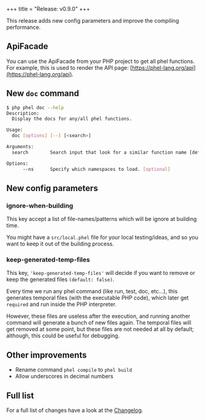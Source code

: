 +++
title = "Release: v0.9.0"
+++

This release adds new config parameters and improve the compiling performance.

## ApiFacade

You can use the ApiFacade from your PHP project to get all phel functions. For example, this is used to render the API page: [https://phel-lang.org/api](https://phel-lang.org/api).

## New `doc` command

```bash
$ php phel doc --help
Description:
  Display the docs for any/all phel functions.

Usage:
  doc [options] [--] [<search>]

Arguments:
  search        Search input that look for a similar function name [default: ""]

Options:
      --ns      Specify which namespaces to load. [optional]
```

## New config parameters

### ignore-when-building

This key accept a list of file-names/patterns which will be ignore at building time.

You might have a `src/local.phel` file for your local testing/ideas, and so you want to keep it out of the building process.

### keep-generated-temp-files

This key, `'keep-generated-temp-files'` will decide if you want to remove or keep the generated files `(default: false)`.

Every time we run any phel command (like run, test, doc, etc...), this generates temporal files (with the executable PHP code), which later get `required` and run inside the PHP interpreter.

However, these files are useless after the execution, and running another command will generate a bunch of new files again. The temporal files will get removed at some point, but these files are not needed at all by default; although, this could be useful for debugging.

## Other improvements

* Rename command `phel compile` to `phel build`
* Allow underscores in decimal numbers

## Full list

For a full list of changes have a look at the [Changelog](https://github.com/phel-lang/phel-lang/blob/master/CHANGELOG.md).

